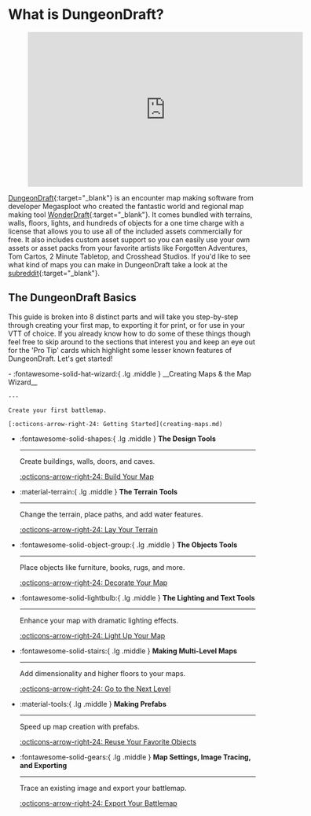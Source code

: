 # What is DungeonDraft?

<figure class="right">
    <iframe width="560" height="315" src="https://www.youtube.com/embed/LYTHVRpihKg?si=Ec2zaLoGezLkdGo5" title="YouTube video player" frameborder="0" allow="accelerometer; autoplay; clipboard-write; encrypted-media; gyroscope; picture-in-picture; web-share" allowfullscreen></iframe>
</figure>

[DungeonDraft](https://dungeondraft.net/){:target="_blank"} is an encounter map making software from developer Megasploot who created the fantastic world and regional map making tool [WonderDraft](https://www.wonderdraft.net/){:target="_blank"}. It comes bundled with terrains, walls, floors, lights, and hundreds of objects for a one time charge with a license that allows you to use all of the included assets commercially for free. It also includes custom asset support so you can easily use your own assets or asset packs from your favorite artists like Forgotten Adventures, Tom Cartos, 2 Minute Tabletop, and Crosshead Studios. If you'd like to see what kind of maps you can make in DungeonDraft take a look at the [subreddit](https://www.reddit.com/r/dungeondraft/){:target="_blank"}.

## The DungeonDraft Basics

This guide is broken into 8 distinct parts and will take you step-by-step through creating your first map, to exporting it for print, or for use in your VTT of choice. If you already know how to do some of these things though feel free to skip around to the sections that interest you and keep an eye out for the 'Pro Tip' cards which highlight some lesser known features of DungeonDraft. Let's get started!

<div class="grid cards" markdown>
-   :fontawesome-solid-hat-wizard:{ .lg .middle } __Creating Maps & the Map Wizard__
    
    ---

    Create your first battlemap.

    [:octicons-arrow-right-24: Getting Started](creating-maps.md)

-   :fontawesome-solid-shapes:{ .lg .middle } __The Design Tools__
    
    ---

    Create buildings, walls, doors, and caves.

    [:octicons-arrow-right-24: Build Your Map](design-tools.md)

-   :material-terrain:{ .lg .middle } __The Terrain Tools__
    
    ---
    
    Change the terrain, place paths, and add water features.

    [:octicons-arrow-right-24: Lay Your Terrain](terrain-tools.md)

-   :fontawesome-solid-object-group:{ .lg .middle } __The Objects Tools__
    
    ---

    Place objects like furniture, books, rugs, and more.

    [:octicons-arrow-right-24: Decorate Your Map](object-tools.md)

-   :fontawesome-solid-lightbulb:{ .lg .middle } __The Lighting and Text Tools__
    
    ---

    Enhance your map with dramatic lighting effects.

    [:octicons-arrow-right-24: Light Up Your Map](lighting-text-tools.md)

-   :fontawesome-solid-stairs:{ .lg .middle } __Making Multi-Level Maps__
    
    ---

    Add dimensionality and higher floors to your maps.

    [:octicons-arrow-right-24: Go to the Next Level](multi-level-maps.md)

-   :material-tools:{ .lg .middle } __Making Prefabs__
    
    ---

    Speed up map creation with prefabs.

    [:octicons-arrow-right-24: Reuse Your Favorite Objects](making-prefabs-select-tool.md)

-   :fontawesome-solid-gears:{ .lg .middle } __Map Settings, Image Tracing, and Exporting__
    
    ---

    Trace an existing image and export your battlemap.

    [:octicons-arrow-right-24: Export Your Battlemap](settings-tracing-exporting.md)
</div>